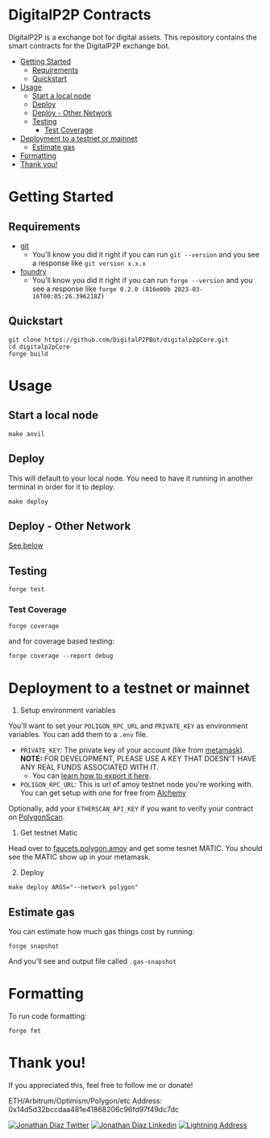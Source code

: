 # DigitalP2P Contracts

DigitalP2P is a exchange bot for digital assets. This repository contains the smart contracts for the DigitalP2P exchange bot.

- [Getting Started](#getting-started)
  - [Requirements](#requirements)
  - [Quickstart](#quickstart)
- [Usage](#usage)
  - [Start a local node](#start-a-local-node)
  - [Deploy](#deploy)
  - [Deploy - Other Network](#deploy---other-network)
  - [Testing](#testing)
    - [Test Coverage](#test-coverage)
- [Deployment to a testnet or mainnet](#deployment-to-a-testnet-or-mainnet)
  - [Estimate gas](#estimate-gas)
- [Formatting](#formatting)
- [Thank you!](#thank-you)

# Getting Started

## Requirements

- [git](https://git-scm.com/book/en/v2/Getting-Started-Installing-Git)
  - You'll know you did it right if you can run `git --version` and you see a response like `git version x.x.x`
- [foundry](https://getfoundry.sh/)
  - You'll know you did it right if you can run `forge --version` and you see a response like `forge 0.2.0 (816e00b 2023-03-16T00:05:26.396218Z)`

## Quickstart

```
git clone https://github.com/DigitalP2PBot/digitalp2pCore.git
cd digitalp2pCore
forge build
```


# Usage

## Start a local node

```
make anvil
```

## Deploy

This will default to your local node. You need to have it running in another terminal in order for it to deploy.

```
make deploy
```

## Deploy - Other Network

[See below](#deployment-to-a-testnet-or-mainnet)

## Testing

```
forge test
```

### Test Coverage

```
forge coverage
```

and for coverage based testing:

```
forge coverage --report debug
```


# Deployment to a testnet or mainnet

1. Setup environment variables

You'll want to set your `POLIGON_RPC_URL` and `PRIVATE_KEY` as environment variables. You can add them to a `.env` file.

- `PRIVATE_KEY`: The private key of your account (like from [metamask](https://metamask.io/)). **NOTE:** FOR DEVELOPMENT, PLEASE USE A KEY THAT DOESN'T HAVE ANY REAL FUNDS ASSOCIATED WITH IT.
  - You can [learn how to export it here](https://metamask.zendesk.com/hc/en-us/articles/360015289632-How-to-Export-an-Account-Private-Key).
- `POLIGON_RPC_URL`: This is url of amoy testnet node you're working with. You can get setup with one for free from [Alchemy](https://alchemy.com/?a=673c802981)

Optionally, add your `ETHERSCAN_API_KEY` if you want to verify your contract on [PolygonScan](https://polygonscan.com/).

1. Get testnet Matic

Head over to [faucets.polygon.amoy](https://www.alchemy.com/faucets/polygon-amoy) and get some tesnet MATIC. You should see the MATIC show up in your metamask.

2. Deploy

```
make deploy ARGS="--network polygon"
```


## Estimate gas

You can estimate how much gas things cost by running:

```
forge snapshot
```

And you'll see and output file called `.gas-snapshot`


# Formatting


To run code formatting:
```
forge fmt
```


# Thank you!

If you appreciated this, feel free to follow me or donate!

ETH/Arbitrum/Optimism/Polygon/etc Address: 0x14d5d32bccdaa481e41868206c96fd97f49dc7dc

[![Jonathan Díaz Twitter](https://img.shields.io/badge/Twitter-1DA1F2?style=for-the-badge&logo=twitter&logoColor=white)](https://x.com/jonthdiaz)
[![Jonathan Díaz Linkedin](https://img.shields.io/badge/LinkedIn-0077B5?style=for-the-badge&logo=linkedin&logoColor=white)](https://www.linkedin.com/in/jonthdiaz/)
[![Lightning Address](https://img.shields.io/badge/⚡️%20Lightning%20Address-alby-orange?style=for-the-badge)](lightning:jonthdiaz@getalby.com)
